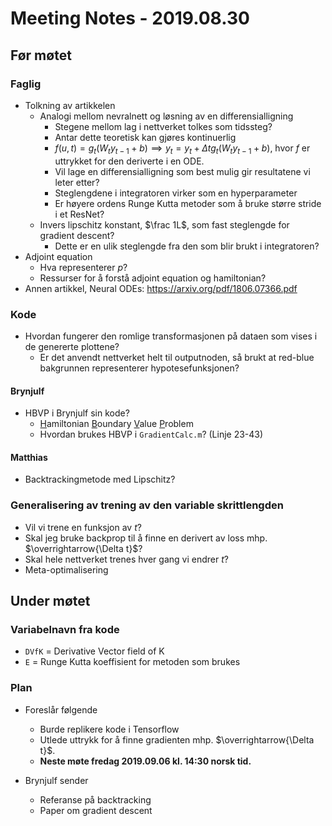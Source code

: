 # Meeting Notes - 2019.08.30

## Før møtet
### Faglig
* Tolkning av artikkelen
    * Analogi mellom nevralnett og løsning av en differensialligning
        * Stegene mellom lag i nettverket tolkes som tidssteg?
        * Antar dette teoretisk kan gjøres kontinuerlig
        * $f(u, t) = g_t(W_ty_{t-1} + b) \implies y_t = y_t + \Delta t g_t(W_ty_{t-1} + b)$, hvor $f$ er uttrykket for den deriverte i en ODE.
        * Vil lage en differensialligning som best mulig gir resultatene vi leter etter?
        * Steglengdene i integratoren virker som en hyperparameter
        * Er høyere ordens Runge Kutta metoder som å bruke større stride i et ResNet?
    * Invers lipschitz konstant, $\frac 1L$, som fast steglengde for gradient descent?
        * Dette er en ulik steglengde fra den som blir brukt i integratoren?
* Adjoint equation
    * Hva representerer $p$?
    * Ressurser for å forstå adjoint equation og hamiltonian?
* Annen artikkel, Neural ODEs: https://arxiv.org/pdf/1806.07366.pdf

### Kode
* Hvordan fungerer den romlige transformasjonen på dataen som vises i de genererte plottene?
    * Er det anvendt nettverket helt til outputnoden, så brukt at red-blue bakgrunnen representerer hypotesefunksjonen?

#### Brynjulf
* HBVP i Brynjulf sin kode?
    * <u>H</u>amiltonian <u>B</u>oundary <u>V</u>alue <u>P</u>roblem
    * Hvordan brukes HBVP i `GradientCalc.m`? (Linje 23-43)

#### Matthias
* Backtrackingmetode med Lipschitz?

### Generalisering av trening av den variable skrittlengden
* Vil vi trene en funksjon av $t$?
* Skal jeg bruke backprop til å finne en derivert av loss mhp. $\overrightarrow{\Delta t}$?
* Skal hele nettverket trenes hver gang vi endrer $t$?
* Meta-optimalisering

## Under møtet
### Variabelnavn fra kode
* `DVfK` = Derivative Vector field of K
* `E` = Runge Kutta koeffisient for metoden som brukes

### Plan
* Foreslår følgende
    * Burde replikere kode i Tensorflow
    * Utlede uttrykk for å finne gradienten mhp. $\overrightarrow{\Delta t}$.
    * **Neste møte fredag 2019.09.06 kl. 14:30 norsk tid.**

* Brynjulf sender
    * Referanse på backtracking
    * Paper om gradient descent
